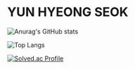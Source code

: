 # YUN HYEONG SEOK

<!--GitHub Stats Card: README에서 동적으로 생성된 별표, 커밋 및 풀 요청과 같은 통계를 확인할 수 있다.-->
![Anurag's GitHub stats](https://github-readme-stats.vercel.app/api?username=pledge24&show_icons=true&theme=radical)

<!--Top Languages Card: 사용자가 자주 사용하는 언어를 보여준다.-->
![Top Langs](https://github-readme-stats.vercel.app/api/top-langs/?username=anuraghazra&layout=compact)

<!--Solved.ac Profile: 백준 티어를 보여준다-->
[![Solved.ac Profile](http://mazassumnida.wtf/api/v2/generate_badge?boj=zmwpssk)](https://solved.ac/zmwpssk/)




